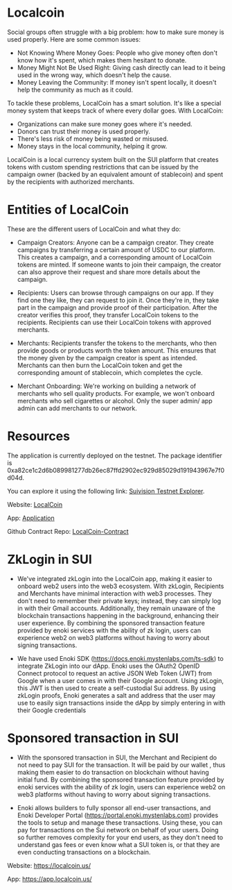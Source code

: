 # Localcoin
Social groups often struggle with a big problem: how to make sure money is used properly. Here are some common issues: 

* Not Knowing Where Money Goes: People who give money often don't know how it's spent, which makes them hesitant to donate. 
* Money Might Not Be Used Right: Giving cash directly can lead to it being used in the wrong way, which doesn't help the cause. 
* Money Leaving the Community: If money isn't spent locally, it doesn't help the community as much as it could. 

To tackle these problems, LocalCoin has a smart solution. It's like a special money system that keeps track of where every dollar goes. With LocalCoin: 

* Organizations can make sure money goes where it's needed. 
* Donors can trust their money is used properly. 
* There's less risk of money being wasted or misused. 
* Money stays in the local community, helping it grow. 

LocalCoin is a local currency system built on the SUI platform that creates tokens with custom spending restrictions that can be issued by the campaign owner (backed by an equivalent amount of stablecoin) and spent by the recipients with authorized merchants.

# Entities of LocalCoin

These are the different users of LocalCoin and what they do: 
* Campaign Creators:
Anyone can be a campaign creator. They create campaigns by transferring a certain amount of USDC to our platform. This creates a campaign, and a corresponding amount of LocalCoin tokens are minted. If someone wants to join their campaign, the creator can also approve their request and share more details about the campaign.

* Recipients:
Users can browse through campaigns on our app. If they find one they like, they can request to join it. Once they're in, they take part in the campaign and provide proof of their participation. After the creator verifies this proof, they transfer LocalCoin tokens to the recipients. Recipients can use their LocalCoin tokens with approved merchants.

* Merchants:
Recipients transfer the tokens to the merchants, who then provide goods or products worth the token amount. This ensures that the money given by the campaign creator is spent as intended. Merchants can then burn the LocalCoin token and get the corresponding amount of stablecoin, which completes the cycle. 

* Merchant Onboarding:
We're working on building a network of merchants who sell quality products. For example, we won't onboard merchants who sell cigarettes or alcohol. Only the super admin/ app admin can add merchants to our network.

# Resources

The application is currently deployed on the testnet. The package identifier is 0xa82ce1c2d6b089981277db26ec87ffd2902ec929d85029d191943967e7f0d04d.

You can explore it using the following link: [Suivision Testnet Explorer](https://testnet.suivision.xyz/package/0xa82ce1c2d6b089981277db26ec87ffd2902ec929d85029d191943967e7f0d04d).

Website: [LocalCoin](https://localcoin.us/)

App: [Application](https://app.localcoin.us/)

Github Contract Repo: [LocalCoin-Contract](https://github.com/venture-23/localcoin-contract)

# ZkLogin in SUI

- We've integrated zkLogin into the LocalCoin app, making it easier to onboard web2 users into the web3 ecosystem. With zkLogin, Recipients and Merchants have minimal interaction with web3 processes. They don't need to remember their private keys; instead, they can simply log in with their Gmail accounts. Additionally, they remain unaware of the blockchain transactions happening in the background, enhancing their user experience. By combining the sponsored transaction feature provided by enoki services with the ability of zk login, users can experience web2 on web3 platforms without having to worry about signing transactions.

- We have used Enoki SDK (https://docs.enoki.mystenlabs.com/ts-sdk) to integrate ZkLogin into our dApp. Enoki uses the OAuth2 OpenID Connect protocol to request an active JSON Web Token (JWT) from Google when a user comes in with their Google account. Using zkLogin, this JWT is then used to create a self-custodial Sui address. By using zkLogin proofs, Enoki generates a salt and address that the user may use to easily sign transactions inside the dApp by simply entering in with their Google credentials

# Sponsored transaction in SUI
- With the sponsored transaction in SUI, the Merchant and Recipient do not need to pay SUI for the transaction. It will be paid by our wallet , thus making them easier to do transaction on blockchain without having initial fund. By combining the sponsored transaction feature provided by enoki services with the ability of zk login, users can experience web2 on web3 platforms without having to worry about signing transactions.

- Enoki allows builders to fully sponsor all end-user transactions, and Enoki Developer Portal (https://portal.enoki.mystenlabs.com) provides the tools to setup and manage these transactions. Using these, you can pay for transactions on the Sui network on behalf of your users. Doing so further removes complexity for your end users, as they don't need to understand gas fees or even know what a SUI token is, or that they are even conducting transactions on a blockchain.

Website: https://localcoin.us/

App: https://app.localcoin.us/
